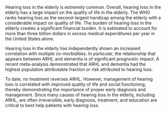 Hearing loss in the elderly is extremely common. Overall, hearing loss in the elderly has a large impact on the quality of life in the elderly. The WHO ranks hearing loss as the second-largest handicap among the elderly with a considerable impact on quality of life. The burden of hearing loss in the elderly creates a significant financial burden. It is estimated to account for more than three billion dollars in excess medical expenditures per year in the United States alone.

Hearing loss in the elderly has independently shown an increased correlation with multiple co-morbidities. In particular, the relationship that appears between ARHL and dementia is of significant prognostic impact. A recent meta-analysis demonstrated that ARHL and dementia had the highest population attributable fraction or risk attributed to hearing loss.

To date, no treatment reverses ARHL. However, management of hearing loss is correlated with improved quality of life and social functioning, thereby demonstrating the importance of proper early diagnosis and management. Since many causes of hearing loss in the elderly, including ARHL, are often irreversible, early diagnosis, treatment, and education are critical to best help patients with hearing loss.